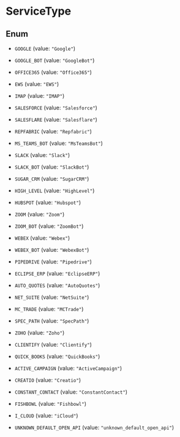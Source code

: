 

# ServiceType

## Enum


* `GOOGLE` (value: `"Google"`)

* `GOOGLE_BOT` (value: `"GoogleBot"`)

* `OFFICE365` (value: `"Office365"`)

* `EWS` (value: `"EWS"`)

* `IMAP` (value: `"IMAP"`)

* `SALESFORCE` (value: `"Salesforce"`)

* `SALESFLARE` (value: `"Salesflare"`)

* `REPFABRIC` (value: `"Repfabric"`)

* `MS_TEAMS_BOT` (value: `"MsTeamsBot"`)

* `SLACK` (value: `"Slack"`)

* `SLACK_BOT` (value: `"SlackBot"`)

* `SUGAR_CRM` (value: `"SugarCRM"`)

* `HIGH_LEVEL` (value: `"HighLevel"`)

* `HUBSPOT` (value: `"Hubspot"`)

* `ZOOM` (value: `"Zoom"`)

* `ZOOM_BOT` (value: `"ZoomBot"`)

* `WEBEX` (value: `"Webex"`)

* `WEBEX_BOT` (value: `"WebexBot"`)

* `PIPEDRIVE` (value: `"Pipedrive"`)

* `ECLIPSE_ERP` (value: `"EclipseERP"`)

* `AUTO_QUOTES` (value: `"AutoQuotes"`)

* `NET_SUITE` (value: `"NetSuite"`)

* `MC_TRADE` (value: `"MCTrade"`)

* `SPEC_PATH` (value: `"SpecPath"`)

* `ZOHO` (value: `"Zoho"`)

* `CLIENTIFY` (value: `"Clientify"`)

* `QUICK_BOOKS` (value: `"QuickBooks"`)

* `ACTIVE_CAMPAIGN` (value: `"ActiveCampaign"`)

* `CREATIO` (value: `"Creatio"`)

* `CONSTANT_CONTACT` (value: `"ConstantContact"`)

* `FISHBOWL` (value: `"Fishbowl"`)

* `I_CLOUD` (value: `"iCloud"`)

* `UNKNOWN_DEFAULT_OPEN_API` (value: `"unknown_default_open_api"`)



